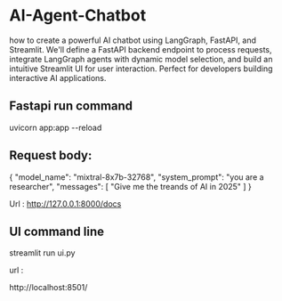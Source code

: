 # AI-Agent-Chatbot

how to create a powerful AI chatbot using LangGraph, FastAPI, and Streamlit. We'll define a FastAPI backend endpoint to process requests, integrate LangGraph agents with dynamic model selection, and build an intuitive Streamlit UI for user interaction. Perfect for developers building interactive AI applications.

## Fastapi run command

uvicorn app:app --reload

## Request body:

{
"model_name": "mixtral-8x7b-32768",
"system_prompt": "you are a researcher",
"messages": [
"Give me the treands of AI in 2025"
]
}

Url : http://127.0.0.1:8000/docs

## UI command line

streamlit run ui.py

url :

http://localhost:8501/
